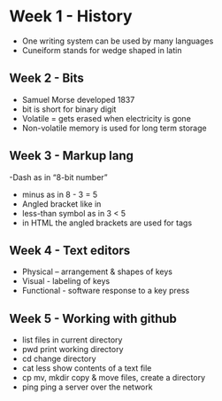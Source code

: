 # Week 1 - History
- One writing system can be used by many languages
- Cuneiform stands for wedge shaped in latin



## Week 2 - Bits
- Samuel Morse developed 1837
- bit is short for binary digit
- Volatile = gets erased when electricity is gone
- Non-volatile memory is used for long term storage

## Week 3 - Markup lang
-Dash as in “8-bit number”
- minus as in 8 - 3 = 5
- Angled bracket like in <br>   
- less-than symbol as in 3 < 5
- in HTML the angled brackets are used for tags

## Week 4 - Text editors
- Physical – arrangement & shapes of keys
- Visual - labeling of keys
- Functional - software response to a key press

## Week 5 - Working with github
- list files in current directory
- pwd  print working directory
- cd  change directory
- cat less  show contents of a text file
- cp mv, mkdir  copy & move files, create a directory
- ping  ping a server over the network
